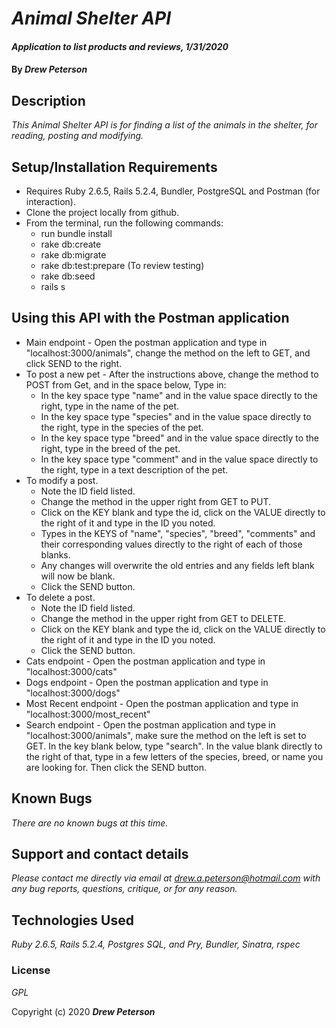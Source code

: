# _Animal Shelter API_

#### _Application to list products and reviews, 1/31/2020_

#### By _**Drew Peterson**_

## Description

_This Animal Shelter API is for finding a list of the animals in the shelter, for reading, posting and modifying._

## Setup/Installation Requirements

* Requires Ruby 2.6.5, Rails 5.2.4, Bundler, PostgreSQL and Postman (for interaction).
* Clone the project locally from github.
* From the terminal, run the following commands:
  *   run bundle install
  *   rake db:create
  *   rake db:migrate
  *   rake db:test:prepare (To review testing)
  *   rake db:seed
  *   rails s

## Using this API with the Postman application

* Main endpoint - Open the postman application and type in "localhost:3000/animals", change the method on the left to GET, and click SEND to the right.
* To post a new pet - After the instructions above, change the method to POST from Get, and in the space below, Type in:
  * In the key space type "name" and in the value space directly to the right, type in the name of the pet.
  * In the key space type "species" and in the value space directly to the right, type in the species of the pet.
  * In the key space type "breed" and in the value space directly to the right, type in the breed of the pet.
  * In the key space type "comment" and in the value space directly to the right, type in a text description of the pet.
* To modify a post.  
  * Note the ID field listed.  
  * Change the method in the upper right from GET to PUT.  
  * Click on the KEY blank and type the id, click on the VALUE directly to the right of it and type in the ID you noted.
  * Types in the KEYS of "name", "species", "breed", "comments" and their corresponding values directly to the right of    each of those blanks.  
  * Any changes will overwrite the old entries and any fields left blank will now be blank.  
  * Click the SEND button.
* To delete a post.  
  * Note the ID field listed.  
  * Change the method in the upper right from GET to DELETE.  
  * Click on the KEY blank and type the id, click on the VALUE directly to the right of it and type in the ID you noted.
  * Click the SEND button.
* Cats endpoint - Open the postman application and type in "localhost:3000/cats"
* Dogs endpoint - Open the postman application and type in "localhost:3000/dogs"
* Most Recent endpoint - Open the postman application and type in "localhost:3000/most_recent"
* Search endpoint - Open the postman application and type in "localhost:3000/animals", make sure the method on the left is set to GET.  In the key blank below, type "search".  In the value blank directly to the right of that, type in a few letters of the species, breed, or name you are looking for.  Then click the SEND button.


## Known Bugs

_There are no known bugs at this time._

## Support and contact details

_Please contact me directly via email at drew.a.peterson@hotmail.com with any bug reports, questions, critique, or for any reason._

## Technologies Used

_Ruby 2.6.5, Rails 5.2.4, Postgres SQL, and Pry, Bundler, Sinatra, rspec_

### License

*GPL*



Copyright (c) 2020 **_Drew Peterson_**
